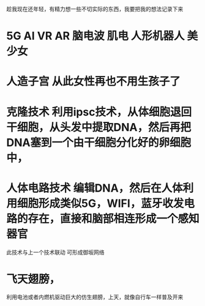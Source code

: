 趁我现在还年轻，有精力想一些不切实际的东西，我要把我的想法记录下来
# 5G AI VR AR 脑电波 肌电 人形机器人 美少女

# 人造子宫 从此女性再也不用生孩子了

# 克隆技术 利用ipsc技术，从体细胞退回干细胞，从头发中提取DNA，然后再把DNA塞到一个由干细胞分化好的卵细胞中，

# 人体电路技术 编辑DNA，然后在人体利用细胞形成类似5G，WIFI，蓝牙收发电路的存在，直接和脑部相连形成一个感知器官

此技术与上一个技术联动 可形成御坂网络

# 飞天翅膀，
利用电池或者内燃机驱动巨大的仿生翅膀，上天，就像自行车一样普及开来
